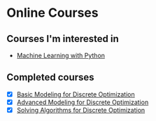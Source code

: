# Online Courses

## Courses I'm interested in

- [Machine Learning with Python](https://www.coursera.org/learn/machine-learning-with-python?)

## Completed courses

- [x] [Basic Modeling for Discrete Optimization](https://www.coursera.org/learn/basic-modeling)
- [x] [Advanced Modeling for Discrete Optimization](https://www.coursera.org/learn/advanced-modeling)
- [x] [Solving Algorithms for Discrete Optimization](https://www.coursera.org/learn/solving-algorithms-discrete-optimization)